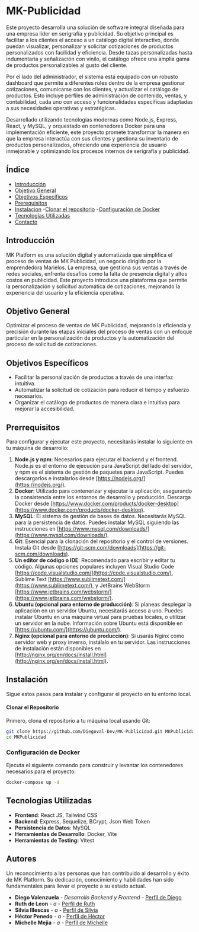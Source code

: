 # MK-Publicidad

Este proyecto desarrolla una solución de software integral diseñada para una empresa líder en serigrafía y publicidad. Su objetivo principal es facilitar a los clientes el acceso a un catálogo digital interactivo, donde puedan visualizar, personalizar y solicitar cotizaciones de productos personalizados con facilidad y eficiencia. Desde tazas personalizadas hasta indumentaria y señalización con vinilo, el catálogo ofrece una amplia gama de productos personalizables al gusto del cliente.

Por el lado del administrador, el sistema está equipado con un robusto dashboard que permite a diferentes roles dentro de la empresa gestionar cotizaciones, comunicarse con los clientes, y actualizar el catálogo de productos. Esto incluye perfiles de administración de contenido, ventas, y contabilidad, cada uno con acceso y funcionalidades específicas adaptadas a sus necesidades operativas y estratégicas.

Desarrollado utilizando tecnologías modernas como Node.js, Express, React, y MySQL, y orquestado en contenedores Docker para una implementación eficiente, este proyecto promete transformar la manera en que la empresa interactúa con sus clientes y gestiona su inventario de productos personalizados, ofreciendo una experiencia de usuario inmejorable y optimizando los procesos internos de serigrafía y publicidad.

## Índice

- [Introducción](#introducción)
- [Objetivo General](#objetivo-general)
- [Objetivos Específicos](#objetivos-específicos)
- [Prerequisitos](#prerrequisitos)
- [Instalacion](#instalación)
  -[Clonar el repositorio](#Clonar-el-Repositorio)
  -[Configuración de Docker](#Configuración-de-Docker)
- [Tecnologías Utilizadas](#tecnologías-utilizadas)
- [Contacto](#contacto)

## Introducción

MK Platform es una solución digital y automatizada que simplifica el proceso de ventas de MK Publicidad, un negocio dirigido por la emprendedora Marielos. La empresa, que gestiona sus ventas a través de redes sociales, enfrenta desafíos como la falta de presencia digital y altos costos en publicidad. Este proyecto introduce una plataforma que permite la personalización y solicitud automática de cotizaciones, mejorando la experiencia del usuario y la eficiencia operativa.

## Objetivo General

Optimizar el proceso de ventas de MK Publicidad, mejorando la eficiencia y precisión durante las etapas iniciales del proceso de ventas con un enfoque particular en la personalización de productos y la automatización del proceso de solicitud de cotizaciones.

## Objetivos Específicos

- Facilitar la personalización de productos a través de una interfaz intuitiva.
- Automatizar la solicitud de cotización para reducir el tiempo y esfuerzo necesarios.
- Organizar el catálogo de productos de manera clara e intuitiva para mejorar la accesibilidad.

## Prerrequisitos

Para configurar y ejecutar este proyecto, necesitarás instalar lo siguiente en tu máquina de desarrollo:

1. **Node.js y npm**: Necesarios para ejecutar el backend y el frontend. Node.js es el entorno de ejecución para JavaScript del lado del servidor, y npm es el sistema de gestión de paquetes para JavaScript. Puedes descargarlos e instalarlos desde [https://nodejs.org/](https://nodejs.org/).
2. **Docker**: Utilizado para contenerizar y ejecutar la aplicación, asegurando la consistencia entre los entornos de desarrollo y producción. Descarga Docker desde [https://www.docker.com/products/docker-desktop](https://www.docker.com/products/docker-desktop).
3. **MySQL**: El sistema de gestión de bases de datos. Necesitarás MySQL para la persistencia de datos. Puedes instalar MySQL siguiendo las instrucciones en [https://www.mysql.com/downloads/](https://www.mysql.com/downloads/).
4. **Git**: Esencial para la clonación del repositorio y el control de versiones. Instala Git desde [https://git-scm.com/downloads](https://git-scm.com/downloads).
5. **Un editor de código o IDE**: Recomendado para escribir y editar tu código. Algunas opciones populares incluyen Visual Studio Code [https://code.visualstudio.com/](https://code.visualstudio.com/), Sublime Text [https://www.sublimetext.com/](https://www.sublimetext.com/), y JetBrains WebStorm [https://www.jetbrains.com/webstorm/](https://www.jetbrains.com/webstorm/).
6. **Ubuntu (opcional para entorno de producción)**: Si planeas desplegar la aplicación en un servidor Ubuntu, necesitarás acceso a uno. Puedes instalar Ubuntu en una máquina virtual para pruebas locales, o utilizar un servidor en la nube. Información sobre Ubuntu está disponible en [https://ubuntu.com/](https://ubuntu.com/).
7. **Nginx (opcional para entorno de producción)**: Si usarás Nginx como servidor web y proxy inverso, instálalo en tu servidor. Las instrucciones de instalación están disponibles en [http://nginx.org/en/docs/install.html](http://nginx.org/en/docs/install.html).

## Instalación

Sigue estos pasos para instalar y configurar el proyecto en tu entorno local.

#### Clonar el Repositorio

Primero, clona el repositorio a tu máquina local usando Git:

```bash
git clone https://github.com/Diegoval-Dev/MK-Publicidad.git MKPublicidad
cd MKPublicidad
```

### Configuración de Docker

Ejecuta el siguiente comando para construir y levantar los contenedores necesarios para el proyecto:

```bash
docker-compose up -d
```

## Tecnologías Utilizadas

- **Frontend**: React JS, Tailwind CSS
- **Backend**: Express, Sequelize, BCrypt, Json Web Token
- **Persistencia de Datos**: MySQL
- **Herramientas de Desarrollo**: Docker, Vite
- **Herramientas de Testing:** Vitest

## Autores

Un reconocimiento a las personas que han contribuido al desarrollo y éxito de MK Platform. Su dedicación, conocimiento y habilidades han sido fundamentales para llevar el proyecto a su estado actual.

- **Diego Valenzuela** - *Desarrollo Backend y Frontend* - [Perfil de Diego](https://github.com/diegoval-dev)
- **Ruth de Leon** - *a* - [Perfil de Ruth](https://github.com/Anaru03)
- **Silvia Illescas** - *a* - [Perfil de Silvia](https://github.com/Silviaillescas)
- **Héctor Penedo** - *a* - [Perfil de Héctor](https://github.com/DANdelion-0908)
- **Michelle Mejia** - *a* - [Perfil de Michelle](https://github.com/michellemej22596)
